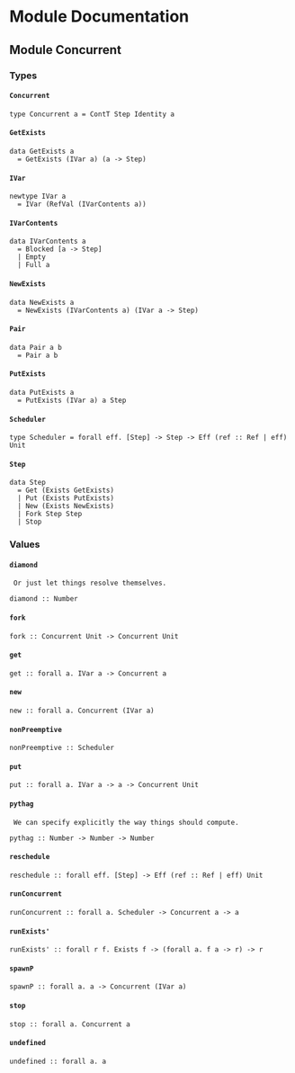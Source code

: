 # Module Documentation

## Module Concurrent

### Types

#### `Concurrent`

    type Concurrent a = ContT Step Identity a

#### `GetExists`

    data GetExists a
      = GetExists (IVar a) (a -> Step)

#### `IVar`

    newtype IVar a
      = IVar (RefVal (IVarContents a))

#### `IVarContents`

    data IVarContents a
      = Blocked [a -> Step]
      | Empty 
      | Full a

#### `NewExists`

    data NewExists a
      = NewExists (IVarContents a) (IVar a -> Step)

#### `Pair`

    data Pair a b
      = Pair a b

#### `PutExists`

    data PutExists a
      = PutExists (IVar a) a Step

#### `Scheduler`

    type Scheduler = forall eff. [Step] -> Step -> Eff (ref :: Ref | eff) Unit

#### `Step`

    data Step
      = Get (Exists GetExists)
      | Put (Exists PutExists)
      | New (Exists NewExists)
      | Fork Step Step
      | Stop 


### Values

#### `diamond`

     Or just let things resolve themselves.

    diamond :: Number

#### `fork`

    fork :: Concurrent Unit -> Concurrent Unit

#### `get`

    get :: forall a. IVar a -> Concurrent a

#### `new`

    new :: forall a. Concurrent (IVar a)

#### `nonPreemptive`

    nonPreemptive :: Scheduler

#### `put`

    put :: forall a. IVar a -> a -> Concurrent Unit

#### `pythag`

     We can specify explicitly the way things should compute.

    pythag :: Number -> Number -> Number

#### `reschedule`

    reschedule :: forall eff. [Step] -> Eff (ref :: Ref | eff) Unit

#### `runConcurrent`

    runConcurrent :: forall a. Scheduler -> Concurrent a -> a

#### `runExists'`

    runExists' :: forall r f. Exists f -> (forall a. f a -> r) -> r

#### `spawnP`

    spawnP :: forall a. a -> Concurrent (IVar a)

#### `stop`

    stop :: forall a. Concurrent a

#### `undefined`

    undefined :: forall a. a



